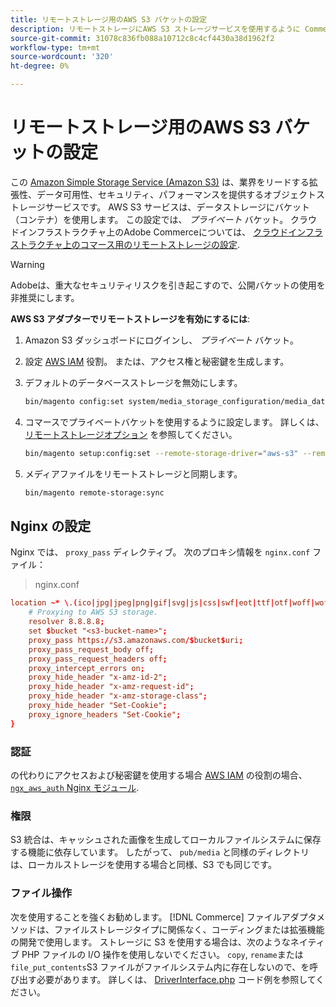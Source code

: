 ```yaml
---
title: リモートストレージ用のAWS S3 バケットの設定
description: リモートストレージにAWS S3 ストレージサービスを使用するように Commerce プロジェクトを設定します。
source-git-commit: 31078c836fb088a10712c8c4cf4430a38d1962f2
workflow-type: tm+mt
source-wordcount: '320'
ht-degree: 0%

---
```


# リモートストレージ用のAWS S3 バケットの設定

この [Amazon Simple Storage Service (Amazon S3)][AWS S3] は、業界をリードする拡張性、データ可用性、セキュリティ、パフォーマンスを提供するオブジェクトストレージサービスです。 AWS S3 サービスは、データストレージにバケット（コンテナ）を使用します。 この設定では、 _プライベート_ バケット。 クラウドインフラストラクチャ上のAdobe Commerceについては、 [クラウドインフラストラクチャ上のコマース用のリモートストレージの設定](cloud-support.md).

>[!WARNING]
>
>Adobeは、重大なセキュリティリスクを引き起こすので、公開バケットの使用を非推奨にします。

**AWS S3 アダプターでリモートストレージを有効にするには**:

1. Amazon S3 ダッシュボードにログインし、 _プライベート_ バケット。

1. 設定 [AWS IAM] 役割。 または、アクセス権と秘密鍵を生成します。

1. デフォルトのデータベースストレージを無効にします。

   ```bash
   bin/magento config:set system/media_storage_configuration/media_database 0
   ```

1. コマースでプライベートバケットを使用するように設定します。 詳しくは、 [リモートストレージオプション](remote-storage.md#remote-storage-options) を参照してください。

   ```bash
   bin/magento setup:config:set --remote-storage-driver="aws-s3" --remote-storage-bucket="<bucket-name>" --remote-storage-region="<region-name>" --remote-storage-prefix="<optional-prefix>" --remote-storage-key=<optional-access-key> --remote-storage-secret=<optional-secret-key> -n
   ```

1. メディアファイルをリモートストレージと同期します。

   ```bash
   bin/magento remote-storage:sync
   ```

## Nginx の設定

Nginx では、 `proxy_pass` ディレクティブ。 次のプロキシ情報を `nginx.conf` ファイル：

>nginx.conf

```conf
location ~* \.(ico|jpg|jpeg|png|gif|svg|js|css|swf|eot|ttf|otf|woff|woff2)$ {
    # Proxying to AWS S3 storage.
    resolver 8.8.8.8;
    set $bucket "<s3-bucket-name>";
    proxy_pass https://s3.amazonaws.com/$bucket$uri;
    proxy_pass_request_body off;
    proxy_pass_request_headers off;
    proxy_intercept_errors on;
    proxy_hide_header "x-amz-id-2";
    proxy_hide_header "x-amz-request-id";
    proxy_hide_header "x-amz-storage-class";
    proxy_hide_header "Set-Cookie";
    proxy_ignore_headers "Set-Cookie";
}
```

### 認証

の代わりにアクセスおよび秘密鍵を使用する場合 [AWS IAM] の役割の場合、 [`ngx_aws_auth` Nginx モジュール][ngx repo].

### 権限

S3 統合は、キャッシュされた画像を生成してローカルファイルシステムに保存する機能に依存しています。 したがって、 `pub/media` と同様のディレクトリは、ローカルストレージを使用する場合と同様、S3 でも同じです。

### ファイル操作

次を使用することを強くお勧めします。 [!DNL Commerce] ファイルアダプタメソッドは、ファイルストレージタイプに関係なく、コーディングまたは拡張機能の開発で使用します。 ストレージに S3 を使用する場合は、次のようなネイティブ PHP ファイルの I/O 操作を使用しないでください。 `copy`, `rename`または `file_put_contents`S3 ファイルがファイルシステム内に存在しないので、を呼び出す必要があります。 詳しくは、 [DriverInterface.php](https://github.com/magento/magento2/blob/2.4-develop/lib/internal/Magento/Framework/Filesystem/DriverInterface.php#L18) コード例を参照してください。

<!-- link definitions -->

[AWS S3]: https://aws.amazon.com/s3
[AWS IAM]: https://aws.amazon.com/iam/
[ngx repo]: https://github.com/anomalizer/ngx_aws_auth
